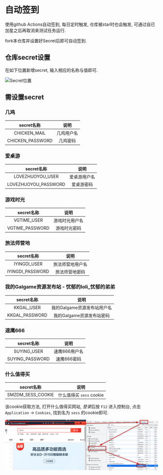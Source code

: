 # 自动签到

使用github Actions自动签到, 每日定时触发, 仓库被star时也会触发, 可通过自已加星之后再取消来测试任务运行.

fork本仓库并设置好Secret后即可自动签到.

## 仓库secret设置

在如下位置新增secret, 输入相应的名称与值即可.

![Secret位置](doc/img/secret_location.png)

## 需设置secret

### 几鸡

| secret名称       | 说明       |
| :-:              | :-:        |
| CHICKEN_MAIL     | 几鸡用户名 |
| CHICKEN_PASSWORD | 几鸡密码   |

### 爱桌游

| secret名称           | 说明         |
| :-:                  | :-:          |
| LOVEZHUOYOU_USER     | 爱桌游用户名 |
| LOVEZHUOYOU_PASSWORD | 爱桌游密码   |

### 游戏时光

| secret名称      | 说明           |
| :-:             | :-:            |
| VGTIME_USER     | 游戏时光用户名 |
| VGTIME_PASSWORD | 游戏时光密码   |

### 旅法师营地

| secret名称       | 说明             |
| :-:              | :-:              |
| IYINGDI_USER     | 旅法师营地用户名 |
| IYINGDI_PASSWORD | 旅法师营地密码   |

### 我的Galgame资源发布站 - 忧郁的loli_忧郁的弟弟

| secret名称       | 说明             |
| :-:              | :-:              |
| KKGAL_USER     | 我的Galgame资源发布站用户名 |
| KKGAL_PASSWORD | 我的Galgame资源发布站密码   |

### 速鹰666 

| secret名称       | 说明             |
| :-:              | :-:              |
| SUYING_USER     | 速鹰666用户名 |
| SUYING_PASSWORD | 速鹰666密码   |
### 什么值得买

| secret名称        | 说明                     |
| :-:               | :-:                      |
| SMZDM_SESS_COOKIE | 什么值得买 `sess` cookie |

该cookie获取方法, 打开什么值得买网站, *登录*后按 `F12` 进入控制台, 点击 `Application` -> `Cookies`, 找到名为 `sess` 的cookie即可.

![什么值得买cookie位置](doc/img/smzdm_sess_location.png)
